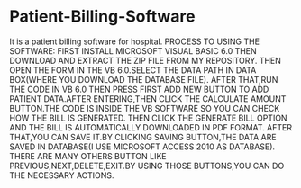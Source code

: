 # Patient-Billing-Software
It is a patient billing software for hospital. PROCESS TO USING THE SOFTWARE: FIRST INSTALL MICROSOFT VISUAL BASIC 6.0 THEN DOWNLOAD AND EXTRACT THE ZIP FILE FROM MY REPOSITORY. THEN OPEN THE FORM IN THE VB 6.0.SELECT THE DATA PATH IN DATA BOX(WHERE YOU DOWNLOAD THE DATABASE FILE). AFTER THAT,RUN THE CODE IN VB 6.0 THEN PRESS FIRST ADD NEW BUTTON TO ADD PATIENT DATA.AFTER ENTERING,THEN CLICK THE CALCULATE AMOUNT BUTTON.THE CODE IS INSIDE THE VB SOFTWARE SO YOU CAN CHECK HOW THE BILL IS GENERATED. THEN  CLICK THE GENERATE BILL OPTION AND THE BILL IS AUTOMATICALLY DOWNLOADED IN PDF FORMAT. AFTER THAT,YOU CAN SAVE IT.BY CLICKING SAVING BUTTON,THE DATA ARE SAVED IN DATABASE(I USE MICROSOFT ACCESS 2010 AS DATABASE). THERE ARE MANY OTHERS BUTTON LIKE PREVIOUS,NEXT,DELETE,EXIT.BY USING THOSE BUTTONS,YOU CAN DO THE NECESSARY ACTIONS.
